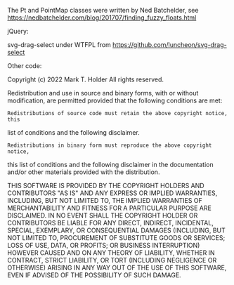 The Pt and PointMap classes
were written by Ned Batchelder, see
https://nedbatchelder.com/blog/201707/finding_fuzzy_floats.html

jQuery:

svg-drag-select under WTFPL from https://github.com/luncheon/svg-drag-select

Other code:

Copyright (c) 2022 Mark T. Holder
All rights reserved.


Redistribution and use in source and binary forms, with or without modification,
are permitted provided that the following conditions are met:

    Redistributions of source code must retain the above copyright notice, this
list of conditions and the following disclaimer.

    Redistributions in binary form must reproduce the above copyright notice,
this list of conditions and the following disclaimer in the documentation and/or
other materials provided with the distribution.

THIS SOFTWARE IS PROVIDED BY THE COPYRIGHT HOLDERS AND CONTRIBUTORS "AS IS" AND
ANY EXPRESS OR IMPLIED WARRANTIES, INCLUDING, BUT NOT LIMITED TO, THE IMPLIED
WARRANTIES OF MERCHANTABILITY AND FITNESS FOR A PARTICULAR PURPOSE ARE
DISCLAIMED. IN NO EVENT SHALL THE COPYRIGHT HOLDER OR CONTRIBUTORS BE LIABLE FOR
ANY DIRECT, INDIRECT, INCIDENTAL, SPECIAL, EXEMPLARY, OR CONSEQUENTIAL DAMAGES
(INCLUDING, BUT NOT LIMITED TO, PROCUREMENT OF SUBSTITUTE GOODS OR SERVICES;
LOSS OF USE, DATA, OR PROFITS; OR BUSINESS INTERRUPTION) HOWEVER CAUSED AND ON
ANY THEORY OF LIABILITY, WHETHER IN CONTRACT, STRICT LIABILITY, OR TORT
(INCLUDING NEGLIGENCE OR OTHERWISE) ARISING IN ANY WAY OUT OF THE USE OF THIS
SOFTWARE, EVEN IF ADVISED OF THE POSSIBILITY OF SUCH DAMAGE.
